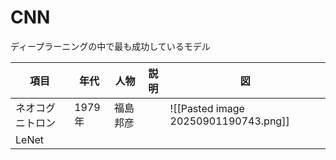 # CNN
ディープラーニングの中で最も成功しているモデル


| 項目       | 年代    | 人物   | 説明  | 図                                    |
| -------- | ----- | ---- | --- | ------------------------------------ |
| ネオコグニトロン | 1979年 | 福島邦彦 |     | ![[Pasted image 20250901190743.png]] |
| LeNet    |       |      |     |                                      |

